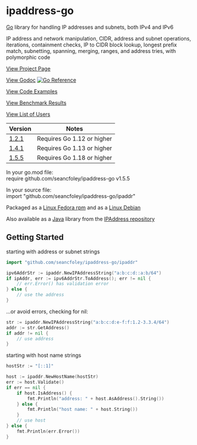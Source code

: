 # ipaddress-go

[Go](https://golang.org/) library for handling IP addresses and subnets, both IPv4 and IPv6

IP address and network manipulation, CIDR, address and subnet operations, iterations, containment checks, IP to CIDR block lookup, longest prefix match, subnetting, spanning, merging, ranges, and address tries, with polymorphic code

[View Project Page](https://seancfoley.github.io/IPAddress/)

[View Godoc](https://pkg.go.dev/github.com/seancfoley/ipaddress-go/ipaddr) [![Go Reference](https://pkg.go.dev/badge/github.com/seancfoley/ipaddress-go/ipaddr.svg)](https://pkg.go.dev/github.com/seancfoley/ipaddress-go/ipaddr)

[View Code Examples](https://github.com/seancfoley/ipaddress-go/wiki/Code-Examples)

[View Benchmark Results](https://github.com/seancfoley/ipaddress-go/wiki/Benchmarks)

[View List of Users](https://github.com/seancfoley/ipaddress-go/wiki)

| Version | Notes         |
| ------- | ------------- |
| [1.2.1](https://github.com/seancfoley/ipaddress-go/releases/tag/v1.2.1) | Requires Go 1.12 or higher |
| [1.4.1](https://github.com/seancfoley/ipaddress-go/releases/tag/v1.4.1) | Requires Go 1.13 or higher |
| [1.5.5](https://github.com/seancfoley/ipaddress-go/releases/tag/v1.5.5) | Requires Go 1.18 or higher |

In your go.mod file:\
require github.com/seancfoley/ipaddress-go v1.5.5

In your source file:\
import "github.com/seancfoley/ipaddress-go/ipaddr"

Packaged as a [Linux Fedora rpm](https://src.fedoraproject.org/rpms/golang-github-seancfoley-ipaddress) and as a [Linux Debian](https://tracker.debian.org/pkg/golang-github-seancfoley-ipaddress-go)

Also available as a [Java](https://www.oracle.com/java/) library from the [IPAddress repository](https://github.com/seancfoley/IPAddress)

## Getting Started

starting with address or subnet strings
```go
import "github.com/seancfoley/ipaddress-go/ipaddr"

ipv6AddrStr := ipaddr.NewIPAddressString("a:b:c:d::a:b/64")
if ipAddr, err := ipv6AddrStr.ToAddress(); err != nil {
	// err.Error() has validation error
} else {
	// use the address
}
```
...or avoid errors, checking for nil:
```go
str := ipaddr.NewIPAddressString("a:b:c:d:e-f:f:1.2-3.3.4/64")
addr := str.GetAddress()
if addr != nil {
	// use address
}
```
starting with host name strings
```go
hostStr := "[::1]"

host := ipaddr.NewHostName(hostStr)
err := host.Validate()
if err == nil {
	if host.IsAddress() {
		fmt.Println("address: " + host.AsAddress().String())
	} else {
		fmt.Println("host name: " + host.String())
	}
	// use host
} else {
	fmt.Println(err.Error())
}
```


